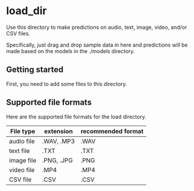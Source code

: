 # load_dir

Use this directory to make predictions on audio, text, image, video, and/or CSV files. 

Specifically, just drag and drop sample data in here and predictions will be made based on the models in the ./models directory.

## Getting started 

First, you need to add some files to this directory. 

## Supported file formats

Here are the supported file formats for the load directory. 

| File type | extension | recommended format | 
| ------------- |-------------| -------------| 
| audio file | .WAV, .MP3 | .WAV | 
| text file | .TXT | .TXT | 
| image file | .PNG, .JPG | .PNG | 
| video file | .MP4 | .MP4 | 
| CSV file | .CSV | .CSV | 
